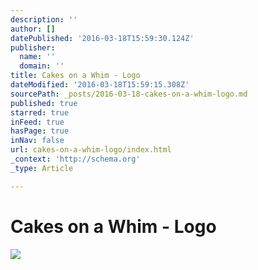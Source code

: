 ```yaml
---
description: ''
author: []
datePublished: '2016-03-18T15:59:30.124Z'
publisher:
  name: ''
  domain: ''
title: Cakes on a Whim - Logo
dateModified: '2016-03-18T15:59:15.308Z'
sourcePath: _posts/2016-03-18-cakes-on-a-whim-logo.md
published: true
starred: true
inFeed: true
hasPage: true
inNav: false
url: cakes-on-a-whim-logo/index.html
_context: 'http://schema.org'
_type: Article

---
```

# Cakes on a Whim - Logo
![](https://the-grid-user-content.s3-us-west-2.amazonaws.com/56815381-6001-4194-a8ff-a19c82213908.png)